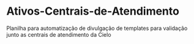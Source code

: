 # Ativos-Centrais-de-Atendimento
Planilha para automatização de divulgação de templates para validação junto as centrais de atendimento da Cielo
